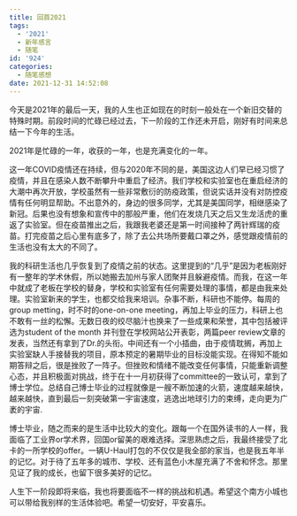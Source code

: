 ```yaml
---
title: 回首2021
tags:
  - '2021'
  - 新年感言
  - 随笔
id: '924'
categories:
  - 随笔感想
date: 2021-12-31 14:52:08
---
```


今天是2021年的最后一天，我的人生也正如现在的时刻一般处在一个新旧交替的特殊时期。前段时间的忙碌已经过去，下一阶段的工作还未开启，刚好有时间来总结一下今年的生活。
<!-- more -->
2021年是忙碌的一年，收获的一年，也是充满变化的一年。

这一年COVID疫情还在持续，但与2020年不同的是，美国这边人们早已经习惯了疫情，并且在感染人数不断攀升中重启了经济。我们学校和实验室也在重启经济的大潮中再次开放，学校虽然有一些非常敷衍的防疫政策，但说实话并没有对防控疫情有任何明显帮助。不出意外的，身边的很多同学，尤其是美国同学，相继感染了新冠。后果也没有想象和宣传中的那般严重，他们在发烧几天之后又生龙活虎的重返了实验室。但在疫苗推出之后，我跟我老婆还是第一时间接种了两针辉瑞的疫苗。打完疫苗之后心里有底多了，除了去公共场所要戴口罩之外，感觉跟疫情前的生活也没有太大的不同了。

我的科研生活也几乎恢复到了疫情之前的状态。这里提到的“几乎”是因为老板刚好有一整年的学术休假，所以她搬去加州与家人团聚并且躲避疫情。而我，在这一年中就成了老板在学校的替身，学校和实验室有任何需要处理的事情，都是由我来处理。实验室新来的学生，也都交给我来培训。杂事不断，科研也不能停。每周的group metting，时不时的one-on-one meeting，再加上毕业的压力，科研上也不敢有一丝的松懈。无数日夜的绞尽脑汁也换来了一些成果和荣誉，其中包括被评选为student of the month 并刊登在学校网站公开表彰，两篇peer review文章的发表，当然还有拿到了Dr.的头衔。中间还有一个小插曲，由于疫情耽搁，再加上实验室缺人手接替我的项目，原本预定的暑期毕业的目标没能实现。在得知不能如期答辩之后，很是挫败了一阵子。但挫败和情绪不能改变任何事情，只能重新调整心态，并且积极面对挑战，终于在十一月初获得了committee的一致认可，拿到了博士学位。总结自己博士毕业的过程就像是一艘不断加速的火箭，速度越来越快，越来越快，直到最后一刻突破第一宇宙速度，逃逸出地球引力的束缚，走向更为广袤的宇宙.

博士毕业，随之而来的是生活中比较大的变化。跟每一个在国外读书的人一样，我面临了工业界or学术界，回国or留美的艰难选择。深思熟虑之后，我最终接受了北卡的一所学校的offer。一辆U-Haul打包的不仅仅是我全部的家当，也是我五年半的记忆。对于待了五年多的城市、学校、还有蓝色小木屋充满了不舍和怀念。那里见证了我的成长，也留下很多美好的记忆。

人生下一阶段即将来临，我也将要面临不一样的挑战和机遇。希望这个南方小城也可以带给我别样的生活体验吧。希望一切安好，平安喜乐。